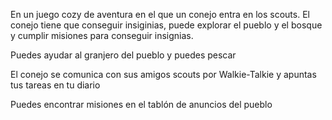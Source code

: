 En un juego cozy de aventura en el que un conejo entra en los scouts. El conejo tiene que conseguir insiginias, puede explorar el pueblo y el bosque y cumplir misiones para conseguir insignias.

Puedes ayudar al granjero del pueblo y puedes pescar

El conejo se comunica con sus amigos scouts por Walkie-Talkie y apuntas tus tareas en tu diario

Puedes encontrar misiones en el tablón de anuncios del pueblo

